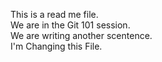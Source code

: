 This is a read me file.\
We are in the Git 101 session.\
We are writing another scentence.\
I'm Changing this File.
